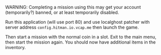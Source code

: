 WARNING: Completing a mission using this may get your account (temporarily?) banned, or at least
temporarily disabled.

Run this application (will use port 80) and use localghost patcher with server
address `config.hitman.io.vcap.me` then launch the game.

Then start a mission with the normal coin in a slot. Exit to the main menu, then start the
mission again. You should now have additional items in the inventory.
